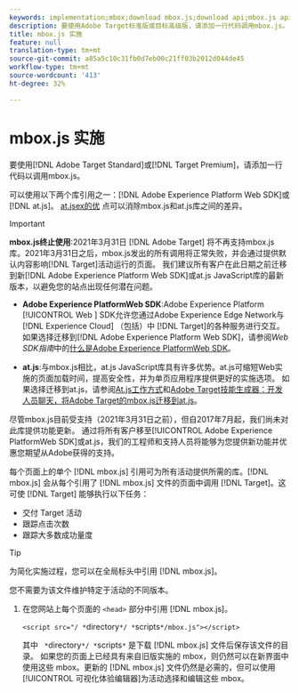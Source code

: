 ```yaml
---
keywords: implementation;mbox;download mbox.js;download api;mbox.js api
description: 要使用Adobe Target标准版或目标高级版，请添加一行代码调用mbox.js。
title: mbox.js 实施
feature: null
translation-type: tm+mt
source-git-commit: a85a5c10c31fb0d7eb00c21ff03b2012d044de45
workflow-type: tm+mt
source-wordcount: '413'
ht-degree: 32%

---
```



# mbox.js 实施

要使用[!DNL Adobe Target Standard]或[!DNL Target Premium]，请添加一行代码以调用mbox.js。

可以使用以下两个库引用之一：[!DNL Adobe Experience Platform Web SDK]或[!DNL at.js]。 [at.jsex的优](/help/c-implementing-target/c-implementing-target-for-client-side-web/t-mbox-download/c-target-atjs-implementation/target-atjs-implementation.md#benefits) 点可以消除mbox.js和at.js库之间的差异。

>[!IMPORTANT]
>
>**mbox.js终止使用**:2021年3月31日 [!DNL Adobe Target] 将不再支持mbox.js库。2021年3月31日之后，mbox.js发出的所有调用将正常失败，并会通过提供默认内容影响[!DNL Target]活动运行的页面。 我们建议所有客户在此日期之前迁移到新[!DNL Adobe Experience Platform Web SDK]或at.js JavaScript库的最新版本，以避免您的站点出现任何潜在问题。
>
>* **Adobe Experience PlatformWeb SDK**:Adobe Experience Platform [!UICONTROL Web ] SDK允许您通过Adobe Experience Edge Network与 [!DNL Experience Cloud] （包括）中 [!DNL Target]的各种服务进行交互。如果选择迁移到[!DNL Adobe Experience Platform Web SDK]，请参阅&#x200B;*Web SDK指南*&#x200B;中的[什么是Adobe Experience PlatformWeb SDK](/help/c-implementing-target/c-implementing-target-for-client-side-web/aep-web-sdk.md)。
   >
   >
* **at.js**:与mbox.js相比，at.js JavaScript库具有许多优势。at.js可缩短Web实施的页面加载时间，提高安全性，并为单页应用程序提供更好的实施选项。 如果选择迁移到at.js，请参阅[At.js工作方式](/help/c-implementing-target/c-implementing-target-for-client-side-web/c-how-atjs-works/how-atjs-works.md)和[Adobe Target技能生成器：开发人员聊天，将Adobe Target的mbox.js迁移到at.js](https://seminars.adobeconnect.com/ptdo6mfo6qn6/?proto=true)。
>
>
尽管mbox.js目前受支持（2021年3月31日之前），但自2017年7月起，我们尚未对此库提供功能更新。 通过将所有客户移至[!UICONTROL Adobe Experience PlatformWeb SDK]或at.js，我们的工程师和支持人员将能够为您提供新功能并优惠您期望从Adobe获得的支持。

每个页面上的单个 [!DNL mbox.js] 引用可为所有活动提供所需的库。[!DNL mbox.js] 会从每个引用了 [!DNL mbox.js] 文件的页面中调用 [!DNL Target]。这可使 [!DNL Target] 能够执行以下任务：

* 交付 Target 活动
* 跟踪点击次数
* 跟踪大多数成功量度

>[!TIP]
>
>为简化实施过程，您可以在全局标头中引用 [!DNL mbox.js]。

您不需要为该文件维护特定于活动的不同版本。

1. 在您网站上每个页面的 `<head>` 部分中引用 [!DNL mbox.js]。

   `<script src="/ *`directory`*/ *`scripts`*/mbox.js"></script>`

   其中 ` *`directory`*/ *`scripts`*` 是下载 [!DNL mbox.js] 文件后保存该文件的目录。
如果您的页面上已经具有来自旧版实施的 mbox，则仍然可以在新界面中使用这些 mbox。更新的 [!DNL mbox.js] 文件仍然是必需的，但可以使用[!UICONTROL 可视化体验编辑器]为活动选择和编辑这些 mbox。